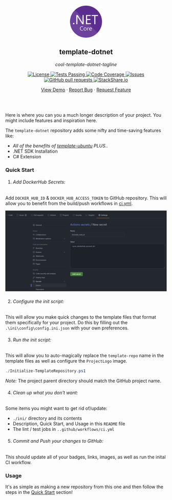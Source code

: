 <!-- header -->
<div align="center">
    <p>
    <!-- Header -->
        <img width="100px" src="./ini/readme_logo.png"  alt="template-dotnet" />
        <h2>template-dotnet</h2>
        <p><i>cool-template-dotnet-tagline</i></p>
    </p>
    <p>
    <!-- Shields -->
        <a href="https://github.com/armck-hub/template-dotnet/LICENSE">
            <img alt="License" src="https://img.shields.io/github/license/armck-hub/template-dotnet.svg" />
        </a>
        <a href="https://github.com/armck-hub/template-dotnet/actions">
            <img alt="Tests Passing" src="https://github.com/armck-hub/template-dotnet/workflows/CI/badge.svg" />
        </a>
        <a href="https://codecov.io/gh/armck-hub/template-dotnet">
            <img alt="Code Coverage" src="https://codecov.io/gh/armck-hub/template-dotnet/branch/master/graph/badge.svg" />
        </a>
        <a href="https://github.com/armck-hub/template-dotnet/issues">
            <img alt="Issues" src="https://img.shields.io/github/issues/armck-hub/template-dotnet" />
        </a>
        <a href="https://github.com/armck-hub/template-dotnet/pulls">
            <img alt="GitHub pull requests" src="https://img.shields.io/github/issues-pr/armck-hub/template-dotnet" />
        </a>
        <a href="https://stackshare.io/armck-hub/template-dotnet">
            <img alt="StackShare.io" src="http://img.shields.io/badge/tech-stack-0690fa.svg?label=StackShare.io">
        </a>
    </p>
    <p>
    <!-- Links -->
        <a href="#demo">View Demo</a>
        ·
        <a href="https://github.com/armck-hub/template-dotnet/issues/new/choose">Report Bug</a>
        ·
        <a href="https://github.com/armck-hub/template-dotnet/issues/new/choose">Request Feature</a>
    </p>
</div>
<br>
<br>

<!-- Description -->
Here is where you can you a much longer description of your project. You might include features and inspiration here.

The `template-dotnet` repository adds some nifty and time-saving features like:
- *All of the benefits of [template-ubuntu](https://github.com/ARMcK-hub/template-ubuntu) PLUS..*
- .NET SDK Installation
- C# Extension


### Quick Start

1. ###### Add DockerHub Secrets:
Add `DOCKER_HUB_ID` & `DOCKER_HUB_ACCESS_TOKEN` to GitHub repository. This will allow you to benefit from the build/push workflows in [ci.yml](./.github/workflows/ci.yml).

![](./ini/dockerhub_example.png)

2. ###### Configure the init script:
This will allow you make quick changes to the template files that format them specifically for your project.
Do this by filling out the `.\ini\config\config.ini.json` with your own preferences.

3. ###### Run the init script:
This will allow you to auto-magically replace the `template-repo` name in the template files as well as configure the `ProjectLogo` image.

```powershell
./Initialize-TemplateRepository.ps1
```

*Note:* The project parent directory should match the GitHub project name.

4. ###### Clean up what you don't want:
Some items you might want to get rid of/update:
- `./ini/` directory and its contents
- Description, Quick Start, and Usage in this `README` file
- The lint / test jobs in `..github/workflows/ci.yml`

5. ###### Commit and Push your changes to GitHub:
This should update all of your badges, links, images, as well as run the inital CI workflow.


### Usage

It's as simple as making a new repository from this one and then follow the steps in the [Quick Start](#quick-start) section!

